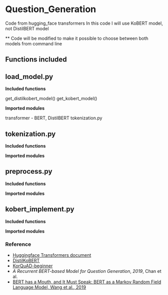 # Question_Generation
Code from hugging_face transformers 
In this code I will use KoBERT model, not DistilBERT model 

** Code will be modified to make it possible to choose between both models from command line

## Functions included

## load_model.py

**Included functions**

get_distilkobert_model()
get_kobert_model() 

**Imported modules**

transformer - BERT, DistilBERT
tokenization.py

## tokenization.py

**Included functions**

**Imported modules**

## preprocess.py

**Included functions**

**Imported modules**

## kobert_implement.py

**Included functions**

**Imported modules**


### Reference
- [Huggingface Transformers document]("https://huggingface.co/transformers/model_doc/bert.html#transformers.BertModel")
- [DistilKoBERT]("https://github.com/monologg/DistilKoBERT/tree/b9838f4d0fd1a73204dabf20e1bd4cc560ad9555")
- [KorQuAD-beginner]("https://github.com/graykode/KorQuAD-beginner")
- *A Recurrent BERT-based Model for Question Generation*, *2019*, Chan et al.
- [BERT has a Mouth, and It Must Speak: BERT as a Markov Random Field Language Model, Wang et al., 2019]("https://arxiv.org/abs/1902.04094") 